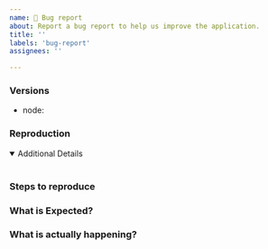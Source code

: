 ```yaml
---
name: 🚨 Bug report
about: Report a bug report to help us improve the application.
title: ''
labels: 'bug-report'
assignees: ''

---
```


<!-- 💚 Thanks for your time to make the project better with your feedbacks 💚

**IMPORTANT** Before reporting a bug:

- Please make sure that you have read through the documentation.
- If issue is related to a module please create the issue in corresponding repository
- Ensure using latest version of master package. See 

👍 A properly detailed bug report can save a LOT of time and help fixing issues as soon as possible.
-->

### Versions

- node: <!-- ex: v12.14.0 -->

### Reproduction

<!--
Link to a minimal test case based on one of:
- Codesandbox: https://codesandbox.io/
- A GitHub repository that can reproduce the bug
Without a reproduction, it is so hard to address problem :(
-->

<details open>
<summary>Additional Details</summary>
<br>
<!-- Attaching configuration, dependencies, logs or code snippets would help to find the issue -->
</details>

### Steps to reproduce


### What is Expected?


### What is actually happening?